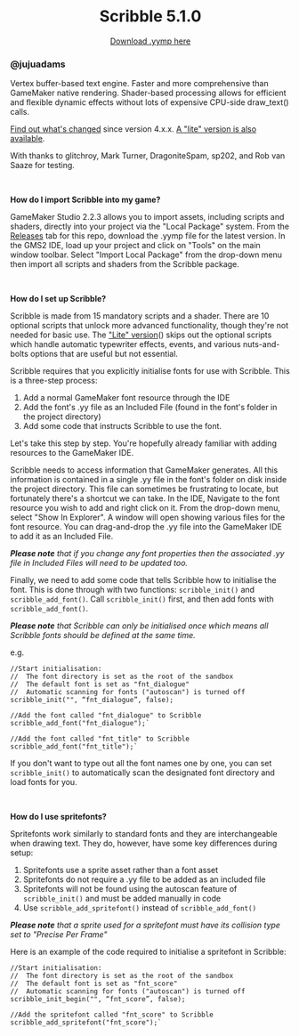 <h1 align="center">Scribble 5.1.0</h1>

<p align="center"><a href="https://github.com/JujuAdams/scribble/releases/tag/5.1.0">Download .yymp here</a></p>

### @jujuadams

Vertex buffer-based text engine. Faster and more comprehensive than GameMaker native rendering. Shader-based processing allows for efficient and flexible dynamic effects without lots of expensive CPU-side draw_text() calls.

[Find out what's changed](https://github.com/JujuAdams/scribble/blob/dev/changes.md) since version 4.x.x. [A "lite" version is also available](https://github.com/JujuAdams/scribble/tree/lite).

With thanks to glitchroy, Mark Turner, DragoniteSpam, sp202, and Rob van Saaze for testing.

&nbsp;

**How do I import Scribble into my game?**

GameMaker Studio 2.2.3 allows you to import assets, including scripts and shaders, directly into your project via the "Local Package" system. From the [Releases](https://github.com/JujuAdams/scribble/releases) tab for this repo, download the .yymp file for the latest version. In the GMS2 IDE, load up your project and click on "Tools" on the main window toolbar. Select "Import Local Package" from the drop-down menu then import all scripts and shaders from the Scribble package.

&nbsp;

**How do I set up Scribble?**

Scribble is made from 15 mandatory scripts and a shader. There are 10 optional scripts that unlock more advanced functionality, though they're not needed for basic use. The ["Lite" version](https://github.com/JujuAdams/scribble/tree/lite)() skips out the optional scripts which handle automatic typewriter effects, events, and various nuts-and-bolts options that are useful but not essential.

Scribble requires that you explicitly initialise fonts for use with Scribble. This is a three-step process:

1) Add a normal GameMaker font resource through the IDE
2) Add the font's .yy file as an Included File (found in the font's folder in the project directory)
3) Add some code that instructs Scribble to use the font.

Let's take this step by step. You're hopefully already familiar with adding resources to the GameMaker IDE.

Scribble needs to access information that GameMaker generates. All this information is contained in a single .yy file in the font's folder on disk inside the project directory. This file can sometimes be frustrating to locate, but fortunately there's a shortcut we can take. In the IDE, Navigate to the font resource you wish to add and right click on it. From the drop-down menu, select "Show In Explorer". A window will open showing various files for the font resource. You can drag-and-drop the .yy file into the GameMaker IDE to add it as an Included File.

***Please note** that if you change any font properties then the associated .yy file in Included Files will need to be updated too.*

Finally, we need to add some code that tells Scribble how to initialise the font. This is done through with two functions: `scribble_init()` and `scribble_add_font()`. Call `scribble_init()` first, and then add fonts with `scribble_add_font()`.

***Please note** that Scribble can only be initialised once which means all Scribble fonts should be defined at the same time.*

e.g.
```gml
//Start initialisation:
//  The font directory is set as the root of the sandbox
//  The default font is set as "fnt_dialogue"
//  Automatic scanning for fonts ("autoscan") is turned off
scribble_init("", “fnt_dialogue”, false);

//Add the font called "fnt_dialogue" to Scribble
scribble_add_font("fnt_dialogue");`

//Add the font called "fnt_title" to Scribble
scribble_add_font("fnt_title");`
```

If you don't want to type out all the font names one by one, you can set `scribble_init()` to automatically scan the designated font directory and load fonts for you.

&nbsp;

**How do I use spritefonts?**

Spritefonts work similarly to standard fonts and they are interchangeable when drawing text. They do, however, have some key differences during setup:

1) Spritefonts use a sprite asset rather than a font asset
2) Spritefonts do not require a .yy file to be added as an included file
3) Spritefonts will not be found using the autoscan feature of `scribble_init()` and must be added manually in code
4) Use `scribble_add_spritefont()` instead of `scribble_add_font()`

***Please note** that a sprite used for a spritefont must have its collision type set to "Precise Per Frame"*

Here is an example of the code required to initialise a spritefont in Scribble:

```gml
//Start initialisation:
//  The font directory is set as the root of the sandbox
//  The default font is set as "fnt_score"
//  Automatic scanning for fonts ("autoscan") is turned off
scribble_init_begin("", “fnt_score”, false);

//Add the spritefont called "fnt_score" to Scribble
scribble_add_spritefont("fnt_score");`
```
